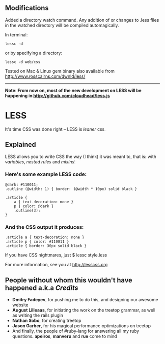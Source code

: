 Modifications
------------

Added a directory watch command. Any addition of or changes to .less files in the watched directory will be compiled automagically.

In terminal:

    lessc -d

or by specifying a directory:

	lessc -d web/css
	


Tested on Mac & Linux
gem binary also available from  <http://www.rosscairns.com/dwnld/less/>

-----------------

**Note: From now on, most of the new development on LESS will be happening in <http://github.com/cloudhead/less.js>**

LESS
====
It's time CSS was done right – LESS is _leaner_ css.


Explained
---------
LESS allows you to write CSS the way (I think) it was meant to, that is: with *variables*, *nested rules* and *mixins*!

### Here's some example LESS code:
	
	@dark: #110011;
	.outline (@width: 1) { border: (@width * 10px) solid black }
	
	.article {
		a { text-decoration: none }
		p { color: @dark }
		.outline(3);
	}
	
### And the CSS output it produces:
	
	.article a { text-decoration: none }
	.article p { color: #110011 }
	.article { border: 30px solid black }
	
If you have CSS nightmares, just
	$ lessc style.less

For more information, see you at <http://lesscss.org>

People without whom this wouldn't have happened a.k.a *Credits*
---------------------------------------------------------------

- **Dmitry Fadeyev**, for pushing me to do this, and designing our awesome website
- **August Lilleaas**, for initiating the work on the treetop grammar, as well as writing the rails plugin
- **Nathan Sobo**, for creating treetop
- **Jason Garber**, for his magical performance optimizations on treetop
- And finally, the people of #ruby-lang for answering all my ruby questions. **apeiros**, **manveru** and **rue** come to mind
